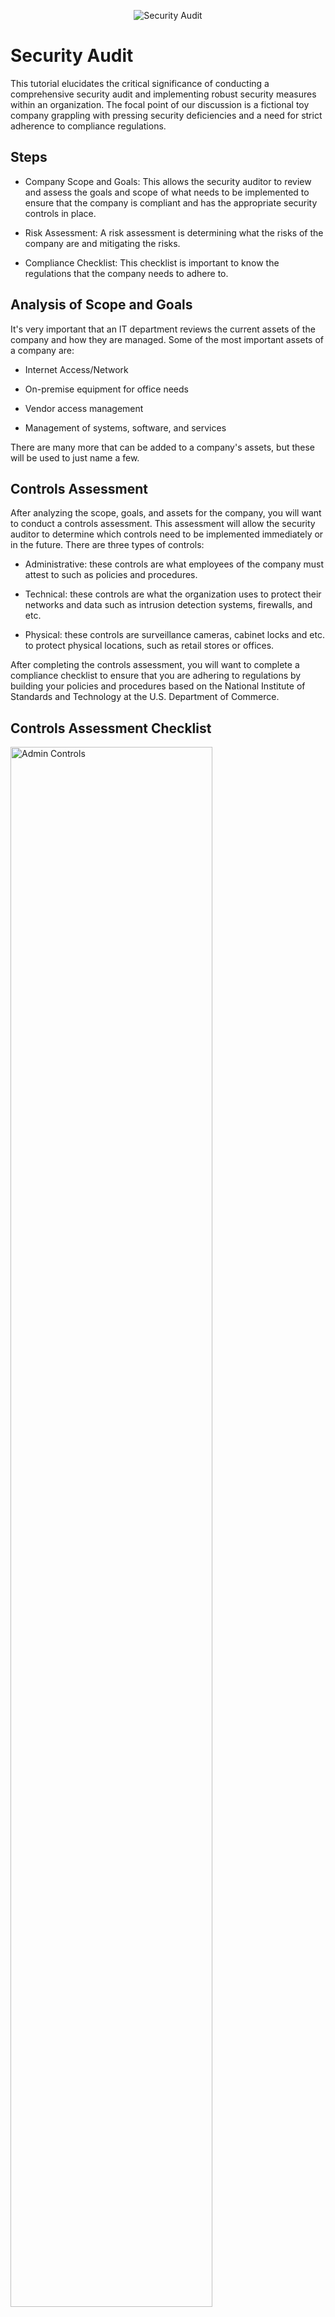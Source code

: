 <p align="center"> 

<img src="https://imgur.com/HVmDGKk.png" alt="Security Audit"/> 

</p> 
  
<h1>Security Audit</h1> 

This tutorial elucidates the critical significance of conducting a comprehensive security audit and implementing robust security measures within an organization. The focal point of our discussion is a fictional toy company grappling with pressing security deficiencies and a need for strict adherence to compliance regulations.<br /> 

<h2>Steps </h2> 

- Company Scope and Goals: This allows the security auditor to review and assess the goals and scope of what needs to be implemented to ensure that the company is compliant and has the appropriate security controls in place.

- Risk Assessment: A risk assessment is determining what the risks of the company are and mitigating the risks.

- Compliance Checklist: This checklist is important to know the regulations that the company needs to adhere to.

<h2>Analysis of Scope and Goals</h2> 
It's very important that an IT department reviews the current assets of the company and how they are managed. Some of the most important assets of a company are:

-  Internet Access/Network

-  On-premise equipment for office needs
  
-  Vendor access management
  
-  Management of systems, software, and services

There are many more that can be added to a company's assets, but these will be used to just name a few.

  

<h2>Controls Assessment</h2> 
After analyzing the scope, goals, and assets for the company, you will want to conduct a controls assessment. This assessment will allow the security auditor to determine which controls need to be implemented immediately or in the future. There are three types of controls:

- Administrative: these controls are what employees of the company must attest to such as policies and procedures.

- Technical: these controls are what the organization uses to protect their networks and data such as intrusion detection systems, firewalls, and etc.

- Physical: these controls are surveillance cameras, cabinet locks and etc. to protect physical locations, such as retail stores or offices.

After completing the controls assessment, you will want to complete a compliance checklist to ensure that you are adhering to regulations by building your policies and procedures based on the National Institute of Standards and Technology at the U.S. Department of Commerce.
  

<h2>Controls Assessment Checklist</h2> 

<p> 

<img src="https://imgur.com/ZOLcqGv.png" height="80%" width="80%" alt="Admin Controls"/>

<img src="https://imgur.com/T7PCfH5.png" height="80%" width="80%" alt="Technical Controls"/> 

<img src="https://imgur.com/7RB1tj7.png" height="80%" width="80%" alt="Physical Controls"/> 
</p> 

<p> 
This checklist provides the security controls that the company needs to implement


</p> 

<br /> 

<h2> Compliance Checklist </h2> 

<p> 

<img src="https://imgur.com/mKNeMXu.png" height="80%" width="80%" alt="Regs 1"/> 
<img src="https://imgur.com/ztefViQ.png" height="80%" width="80%" alt="Regs 2"/>

</p> 

<p> 

This checklist provides the compliance regulations that the company needs to adhere to. 

</p> 

<br /> 

<h2> Recommendations </h2> 

<p> 

Multiple controls will need to be implemented for the fictitious toy company to strengthen its security posture. Some of the controls include Least privilege, Disaster Recovery
Password, Access Control, Account Management policies, Separation of duties, etc. The compliance regulations that the company must adhere to General Data Protection Regulation (GDPR)
Payment Card Industry Data Security Standard (PCI DSS), and System and Organizations Controls to protect consumer, employee, and organization data.




</p>  

<br /> 
